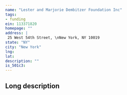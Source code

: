 ```yaml
---
name: "Lester and Marjorie Dembitzer Foundation Inc"
tags:
- funding
ein: 113371820
homepage: ""
address: |
 25 West 54th Street, \nNew York, NY 10019
state: "NY"
city: "New York"
lng: 
lat: 
description: ""
is_501c3: 
---
```


## Long description


